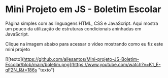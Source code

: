 # Mini Projeto em JS - Boletim Escolar
 Página simples com as linguagens HTML, CSS e JavaScript. Aqui mostra um pouco da utilização de estruturas condicionais aninhadas em JavaScript.

Clique na imagem abaixo para acessar o vídeo mostrando como eu fiz este mini projeto

[![texto](https://github.com/allesantos/Mini-projeto-JS-Boletim-Escolar/blob/main/boletim.png](https://www.youtube.com/watch?v=K1_E-qF2N_I&t=186s "texto")
